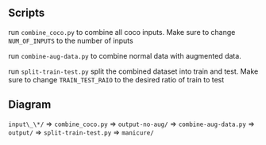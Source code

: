 ## Scripts

run `combine_coco.py` to combine all coco inputs. Make sure to change `NUM_OF_INPUTS` to the number of inputs

run `combine-aug-data.py` to combine normal data with augmented data.

run `split-train-test.py` split the combined dataset into train and test. Make sure to change `TRAIN_TEST_RAIO` to the desired ratio of train to test

## Diagram

`input\_\*/` => `combine_coco.py` => `output-no-aug/` => `combine-aug-data.py` => `output/` => `split-train-test.py` => `manicure/`
